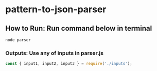 # pattern-to-json-parser

## How to Run: Run command below in terminal
```javascript
node parser
```

### Outputs: Use any of inputs in parser.js
```javascript
const { input1, input2, input3 } = require('./inputs');
```
